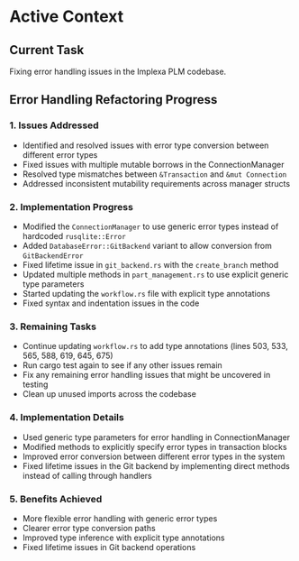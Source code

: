# Active Context

## Current Task
Fixing error handling issues in the Implexa PLM codebase.

## Error Handling Refactoring Progress

### 1. Issues Addressed
- Identified and resolved issues with error type conversion between different error types
- Fixed issues with multiple mutable borrows in the ConnectionManager
- Resolved type mismatches between `&Transaction` and `&mut Connection`
- Addressed inconsistent mutability requirements across manager structs

### 2. Implementation Progress
- Modified the `ConnectionManager` to use generic error types instead of hardcoded `rusqlite::Error`
- Added `DatabaseError::GitBackend` variant to allow conversion from `GitBackendError`
- Fixed lifetime issue in `git_backend.rs` with the `create_branch` method
- Updated multiple methods in `part_management.rs` to use explicit generic type parameters
- Started updating the `workflow.rs` file with explicit type annotations
- Fixed syntax and indentation issues in the code

### 3. Remaining Tasks
- Continue updating `workflow.rs` to add type annotations (lines 503, 533, 565, 588, 619, 645, 675)
- Run cargo test again to see if any other issues remain
- Fix any remaining error handling issues that might be uncovered in testing
- Clean up unused imports across the codebase

### 4. Implementation Details
- Used generic type parameters for error handling in ConnectionManager
- Modified methods to explicitly specify error types in transaction blocks
- Improved error conversion between different error types in the system
- Fixed lifetime issues in the Git backend by implementing direct methods instead of calling through handlers

### 5. Benefits Achieved
- More flexible error handling with generic error types
- Clearer error type conversion paths
- Improved type inference with explicit type annotations
- Fixed lifetime issues in Git backend operations